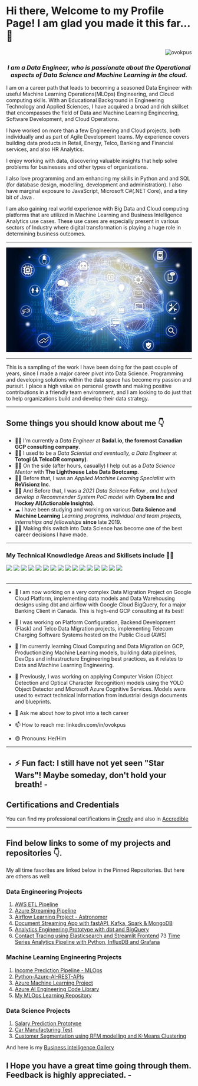 # Hi there, Welcome to my Profile Page! I am glad you made it this far... 👋

<div align="right">
    <img src="https://komarev.com/ghpvc/?username=ovokpus" alt="ovokpus">
</div>

<h3 align="center"><em>I am a Data Engineer, who is passionate about the Operational aspects of Data Science and Machine Learning in the cloud.</em></h3>

<p>I am on a career path that leads to becoming a seasoned Data Engineer with useful Machine Learning Operations(MLOps) Engineering, and Cloud computing skills. With an Educational Background in Engineering Technology and Applied Sciences, I have acquired a broad and rich skillset that encompasses the field of Data and Machine Learning Engineering, Software Development, and Cloud Operations. 
</p>

<p>
I have worked on more than a few Engineering and Cloud projects, both individually and as part of Agile Development teams. My experience covers building data products in Retail, Energy, Telco, Banking and Financial services, and also HR Analytics.
</p>

<p>I enjoy working with data, discovering valuable insights that help solve problems for businesses and other types of organizations.</p>

<p>I also love programming and am enhancing my skills in Python and and SQL (for database design, modelling, development and administration). I also have marginal exposure to JavaScript, Microsoft C#(.NET Core), and a tiny bit of Java . </p>

<p>I am also gaining real world experience with Big Data and Cloud computing platforms that are utilized in Machine Learning and Business Intelligence Analytics use cases. These use cases are especially present in various sectors of Industry where digital transformation is playing a huge role in determining business outcomes.</p>

<hr>
<div align="right"><img src="img/img1.jpg"></div>
</hr>

<hr>
<p>This is a sampling of the work I have been doing for the past couple of years, since I made a major career pivot into Data Science. Programming and developing solutions within the data space has become my passion and pursuit. I place a high value on personal growth and making positive contributions in a friendly team environment, and I am looking to do just that to help organizations build and develop their data strategy.</p>
</hr>

<hr>
<h2> Some things you should know about me 👇</h2>
<ul>
<li>👨‍💻 I'm currently a <em> Data Engineer </em> at <strong>Badal.io, the foremost Canadian GCP consulting company</strong>.</li>
<li>👨‍💻 I used to be a <em> Data Scientist and eventually, a Data Engineer </em> at <strong>Totogi (A TelcoDR company)</strong>.</li>
<li>👨‍🔬 On the side (after hours, casually) I help out as a <em>Data Science Mentor</em> with <strong>The Lighthouse Labs Data Bootcamp</strong>.</li>
<li>👨‍🔬 Before that, I was an <em>Applied Machine Learning Specialist</em> with <strong>ReVisionz Inc</strong>.</li>
<li>👨‍🔬 And Before that, I was a <em>2021 Data Science Fellow , and helped develop a Recommender System PoC model</em> with <strong>Cybera Inc and Hockey AI(Actionable Insights)</strong>.</li>
<li>☁  I have been studying and working on various <strong>Data Science and Machine Learning</strong> <em>Learning programs, individual and team projects, internships and fellowships</em>  <strong>since</strong> late 2019.</li>
<li>👨‍🎓 Making this switch into Data Science has become one of the best career decisions I have made.</li>
</ul>
<hr>

<h3>My Technical Knowdledge Areas and Skillsets include 👨‍💻</h3>
<div>
    <img src="https://img.shields.io/badge/python-%2314354C.svg?style=for-the-badge&logo=python&logoColor=white">
    <img src="https://img.shields.io/badge/postgres-%23316192.svg?style=for-the-badge&logo=postgresql&logoColor=white">
    <img src="https://img.shields.io/badge/scikit--learn-%23F7931E.svg?style=for-the-badge&logo=scikit-learn&logoColor=white">
    <img src="https://img.shields.io/badge/pandas-%23150458.svg?style=for-the-badge&logo=pandas&logoColor=white">
    <img src="https://img.shields.io/badge/numpy-%23013243.svg?style=for-the-badge&logo=numpy&logoColor=white">
    <img src="https://img.shields.io/badge/TensorFlow-%23FF6F00.svg?style=for-the-badge&logo=TensorFlow&logoColor=white">
    <img src="https://img.shields.io/badge/git-%23F05033.svg?style=for-the-badge&logo=git&logoColor=white">
    <img src="https://img.shields.io/badge/html5-%23E34F26.svg?style=for-the-badge&logo=html5&logoColor=white">
    <img src="https://img.shields.io/badge/css3-%231572B6.svg?style=for-the-badge&logo=css3&logoColor=white">
    <img src="https://img.shields.io/badge/bootstrap-%23563D7C.svg?style=for-the-badge&logo=bootstrap&logoColor=white">
    <img src="https://img.shields.io/badge/AWS-%23FF9900.svg?style=for-the-badge&logo=amazon-aws&logoColor=white">
    <img src="https://img.shields.io/badge/-POWER%20BI-pink">
    <img src="https://img.shields.io/badge/-MICROSOFT%20AZURE-blue">
    <img src="https://img.shields.io/badge/-T--SQL-blue">
    <img src="https://img.shields.io/badge/-MACHINE%20LEARING-brightgreen">
    <img src="https://img.shields.io/badge/-DATABASE%20DESIGN%20AND%20ADMINISTRATION-red">

</div>
<br>
<hr>

- 🔭 I am now working on a very complex Data Migration Project on Google Cloud Platform, implementing data models and Data Warehousing designs using dbt and airflow with Google Cloud BigQuery, for a major Banking Client in Canada. This is high-end GCP consulting at its best!
- 🌱 I was working on Platform Configuration, Backend Development (Flask) and Telco Data Migration projects, implementing Telecom Charging Software Systems hosted on the Public Cloud (AWS)
- 🌱 I’m currently learning Cloud Computing and Data Migration on GCP, Productionizing Machine Learning models, building data pipelines, DevOps and infrastructure Engineering best practices, as it relates to Data and Machine Learning Engineering.
- 🌱 Previously, I was working on applying Computer Vision (Object Detection and Optical Character Recognition) models using the YOLO Object Detector and Microsoft Azure Cognitive Services. Models were used to extract technical information from industrial design documents and blueprints.

- 💬 Ask me about how to pivot into a tech career
- 📫 How to reach me: linkedin.com/in/ovokpus
- 😄 Pronouns: He/Him

---

- ## ⚡ Fun fact: I still have not yet seen "Star Wars"! Maybe someday, don't hold your breath! -

## Certifications and Credentials

You can find my professional certifications in [Credly](https://www.credly.com/users/ovo) and also in [Accredible](https://scl.io/Rp328W3)

---

## Find below links to some of my projects and repositories 👇.

My all time favorites are linked below in the Pinned Repositories. But here are others as well:

### Data Engineering Projects

1. [AWS ETL Pipeline](https://github.com/ovokpus/AWS-ETL-Pipeline)
2. [Azure Streaming Pipeline](https://github.com/ovokpus/Azure-Streaming-Pipeline)
3. [Airflow Learning Project - Astronomer](https://github.com/ovokpus/my-airflow-learning-project)
4. [Document Streaming App with fastAPI, Kafka, Spark & MongoDB](https://github.com/ovokpus/document-streaming-pipeline)
5. [Analytics Engineering Prototype with dbt and BigQuery](https://github.com/ovokpus/analytics-engineering-prototype)
6. [Contact Tracing using Elasticsearch and Streamlit Frontend](https://github.com/ovokpus/contact-tracing)
73 [Time Series Analytics Pipeline with Python, InfluxDB and Grafana](https://github.com/ovokpus/time-series-analytics)

### Machine Learning Engineering Projects

1. [Income Prediction Pipeline - MLOps](https://github.com/ovokpus/Income-Prediction-Pipeline)
2. [Python-Azure-AI-REST-APIs](https://github.com/ovokpus/Python-Azure-AI-REST-APIs)
3. [Azure Machine Learning Project](https://github.com/ovokpus/Azure-Machine-Learning-Project)
4. [Azure AI Engineering Code Library](https://github.com/ovokpus/Azure-AI-Engineer-Code-Library)
5. [My MLOps Learning Repository](https://github.com/ovokpus/MLOps-Learn)

### Data Science Projects

1. [Salary Prediction Prototype](https://github.com/ovokpus/Salary-Prediction)
2. [Car Manufacturing Test](https://github.com/ovokpus/Car-Manufacturing-Test)
3. [Customer Segmentation using RFM modelling and K-Means Clustering](https://github.com/ovokpus/Customer-Segmentation)

And here is my [Business Intelligence Gallery](https://github.com/ovokpus/my-bi-gallery)

## I Hope you have a great time going through them. Feedback is highly appreciated. -
